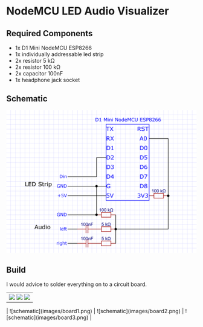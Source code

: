 # NodeMCU LED Audio Visualizer

## Required Components
 - 1x D1 Mini NodeMCU ESP8266
 - 1x individually addressable led strip
 - 2x resistor 5 kΩ
 - 2x resistor 100 kΩ
 - 2x capacitor 100nF
 - 1x headphone jack socket

## Schematic
![schematic](images/schematic.png)

## Build
I would advice to solder everything on to a circuit board.
<table>
    <tr>
        <td>
            <img width="250" src="images/board1.png">
            <img width="250" src="images/board2.png">
            <img width="250" src="images/board3.png">
        </td>
    </tr>
</table>
| ![schematic](images/board1.png) | ![schematic](images/board2.png) | ![schematic](images/board3.png) |